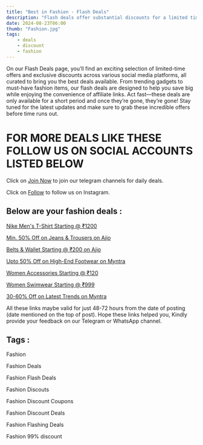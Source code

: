 ```yaml
---
title: "Best in Fashion - Flash Deals"
description: "Flash deals offer substantial discounts for a limited time, urging quick decisions to secure the ultimate savings."
date: 2024-08-23T06:00
thumb: "Fashion.jpg"
tags: 
    - deals
    - discount
    - fashion
---
```


On our Flash Deals page, you’ll find an exciting selection of limited-time offers and exclusive discounts across various social media platforms, all curated to bring you the best deals available. From trending gadgets to must-have fashion items, our flash deals are designed to help you save big while enjoying the convenience of affiliate links. Act fast—these deals are only available for a short period and once they’re gone, they’re gone! Stay tuned for the latest updates and make sure to grab these incredible offers before time runs out.

# FOR MORE DEALS LIKE THESE FOLLOW US ON SOCIAL ACCOUNTS LISTED BELOW

Click on [Join Now](https://telegram.me/thecheapstore1 "Join Now Link") to join our telegram channels for daily deals.

Click on [Follow](https://www.instagram.com/tcs.offers/ "Follow Link") to follow us on Instagram.

## Below are your fashion deals :

[Nike Men's T-Shirt Starting @ ₹1200](https://bitli.in/Ks3XMZP)

[Min. 50% Off on Jeans & Trousers on Ajio](https://ajiio.in/U01567v)

[Belts & Wallet Starting @ ₹200 on Ajio](https://ajiio.in/7P1nMcD)

[Upto 50% Off on High-End Footwear on Myntra](https://myntr.it/6kbfhgM)

[Women Accessories Starting @ ₹120](https://bitli.in/GaeORZ0)

[Women Swimwear Starting @ ₹999](https://bitli.in/CipxyyH)

[30-60% Off on Latest Trends on Myntra](https://myntr.it/n38Uz12)

All these links maybe valid for just 48-72 hours from the date of posting (date mentioned on the top of post). Hope these links helped you, Kindly provide your feedback on our Telegram or WhatsApp channel.

## Tags :

Fashion

Fashion Deals

Fashion Flash Deals

Fashion Discouts

Fashion Discount Coupons

Fashion Discount Deals

Fashion Flashing Deals

Fashion 99% discount